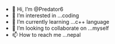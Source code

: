 - 👋 Hi, I’m @Predator6
- 👀 I’m interested in ...coding
- 🌱 I’m currently learning ...c++ language
- 💞️ I’m looking to collaborate on ...myself
- 📫 How to reach me ...nepal

<!---
Predator6/Predator6 is a ✨ special ✨ repository because its `README.md` (this file) appears on your GitHub profile.
You can click the Preview link to take a look at your changes.
--->
